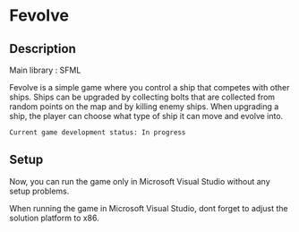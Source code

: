 # Fevolve

## Description

Main library : SFML

Fevolve is a simple game where you control a ship that competes with other ships. Ships can be upgraded by collecting bolts that are collected from random points on the map and by killing enemy ships. When upgrading a ship, the player can choose what type of ship it can move and evolve into.

```
Current game development status: In progress
```

## Setup

Now, you can run the game only in Microsoft Visual Studio without any setup problems.

When running the game in Microsoft Visual Studio, dont forget to adjust the solution platform to x86.